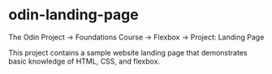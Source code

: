 # odin-landing-page
The Odin Project -> Foundations Course -> Flexbox -> Project: Landing Page

This project contains a sample website landing page that demonstrates basic knowledge of HTML, CSS, and flexbox.